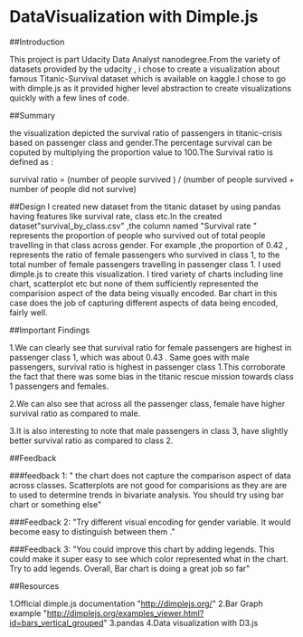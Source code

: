 # DataVisualization with Dimple.js

##Introduction

This project is part Udacity Data Analyst nanodegree.From the variety of datasets provided by the udacity , i chose to create a visualization about famous Titanic-Survival dataset which is available on kaggle.I chose to go with dimple.js as it provided higher level abstraction to create visualizations quickly with a few lines of code.

##Summary

the visualization depicted the survival ratio  of passengers in titanic-crisis based on passenger class and gender.The percentage survival can be coputed by multiplying the proportion value to 100.The Survival ratio is defined as :

survival ratio = (number of people survived ) / (number of people survived + number of people did not survive)

##Design
I created new dataset from the titanic dataset by using pandas having features like survival rate, class etc.In the created dataset"survival_by_class.csv" ,the column named "Survival rate " represents the proportion of people who survived out of total people travelling in that class across gender. For example ,the proportion of 0.42 , represents the ratio of female passengers who survived in class 1, to the total number of female passengers travelling in passenger class 1. I used dimple.js to create this visualization. I tired variety of charts including line chart, scatterplot etc but none of them sufficiently represented the comparision aspect of the data being visually encoded. Bar chart in this case does the job  of capturing different aspects of data being encoded, fairly well.

##Important Findings 

1.We can clearly see that survival ratio for female passengers are highest in passenger class 1, which was about 0.43 . Same goes with male passengers, survival ratio is highest in passenger class 1.This corroborate the fact that there was some bias in the titanic rescue mission towards class 1 passengers and females. 

2.We can also see that across all the passenger class, female have higher survival ratio as compared to male.

3.It is also interesting to note that male passengers in class 3, have slightly better survival ratio as compared to class 2. 

##Feedback

###feedback 1:
" the chart does not capture the comparison aspect of data across classes. Scatterplots are not good for comparisions as they are are to used to determine trends in bivariate analysis. You should try using bar chart or something else"

###Feedback 2:
"Try different visual encoding for gender variable. It would become easy to distinguish between them ."

###Feedback 3:
"You could improve this chart by adding legends. This could make it super easy to see which color represented what in the chart. Try to add legends. Overall, Bar chart is doing a great job so far"

##Resources

1.Official dimple.js documentation "http://dimplejs.org/"
2.Bar Graph example "http://dimplejs.org/examples_viewer.html?id=bars_vertical_grouped"
3.pandas
4.Data visualization with D3.js

